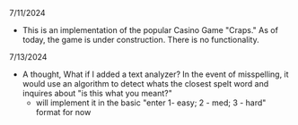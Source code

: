 7/11/2024

- This is an implementation of the popular Casino Game "Craps." As of today, the game is under construction. There is no functionality.

7/13/2024

- A thought, What if I added a text analyzer? In the event of misspelling, it would use an algorithm to detect whats the closest spelt word and inquires about "is this what you meant?"
  - will implement it in the basic "enter 1- easy; 2 - med; 3 - hard" format for now
